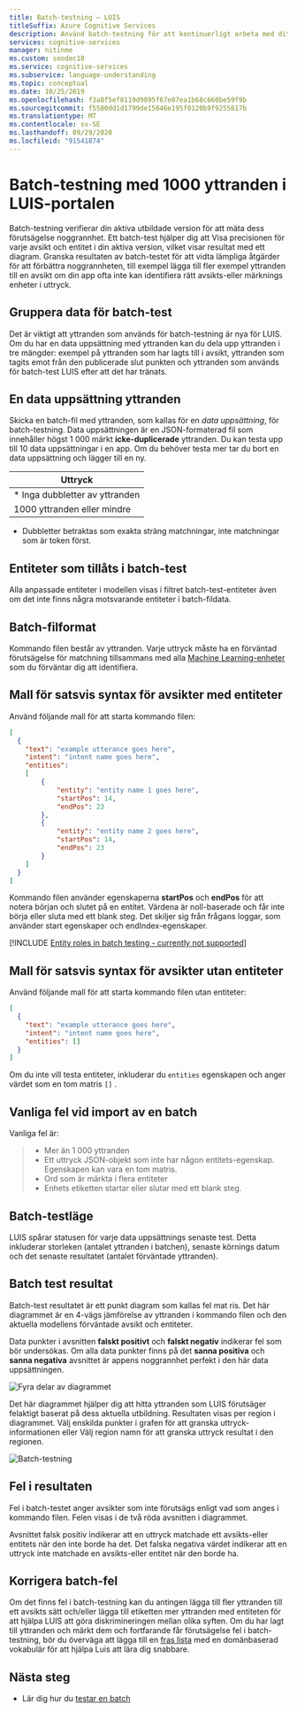 ```yaml
---
title: Batch-testning – LUIS
titleSuffix: Azure Cognitive Services
description: Använd batch-testning för att kontinuerligt arbeta med ditt program för att förfina det och förbättra dess språk förståelse.
services: cognitive-services
manager: nitinme
ms.custom: seodec18
ms.service: cognitive-services
ms.subservice: language-understanding
ms.topic: conceptual
ms.date: 10/25/2019
ms.openlocfilehash: f3a8f5ef8119d9895f67e07ea1b68c660be59f9b
ms.sourcegitcommit: f5580dd1d1799de15646e195f0120b9f9255617b
ms.translationtype: MT
ms.contentlocale: sv-SE
ms.lasthandoff: 09/29/2020
ms.locfileid: "91541874"
---
```

# <a name="batch-testing-with-1000-utterances-in-luis-portal"></a>Batch-testning med 1000 yttranden i LUIS-portalen

Batch-testning verifierar din aktiva utbildade version för att mäta dess förutsägelse noggrannhet. Ett batch-test hjälper dig att Visa precisionen för varje avsikt och entitet i din aktiva version, vilket visar resultat med ett diagram. Granska resultaten av batch-testet för att vidta lämpliga åtgärder för att förbättra noggrannheten, till exempel lägga till fler exempel yttranden till en avsikt om din app ofta inte kan identifiera rätt avsikts-eller märknings enheter i uttryck.

## <a name="group-data-for-batch-test"></a>Gruppera data för batch-test

Det är viktigt att yttranden som används för batch-testning är nya för LUIS. Om du har en data uppsättning med yttranden kan du dela upp yttranden i tre mängder: exempel på yttranden som har lagts till i avsikt, yttranden som tagits emot från den publicerade slut punkten och yttranden som används för batch-test LUIS efter att det har tränats.

## <a name="a-data-set-of-utterances"></a>En data uppsättning yttranden

Skicka en batch-fil med yttranden, som kallas för en *data uppsättning*, för batch-testning. Data uppsättningen är en JSON-formaterad fil som innehåller högst 1 000 märkt **icke-duplicerade** yttranden. Du kan testa upp till 10 data uppsättningar i en app. Om du behöver testa mer tar du bort en data uppsättning och lägger till en ny.

|**Uttryck**|
|--|
|* Inga dubbletter av yttranden|
|1000 yttranden eller mindre|

* Dubbletter betraktas som exakta sträng matchningar, inte matchningar som är token först.

## <a name="entities-allowed-in-batch-tests"></a>Entiteter som tillåts i batch-test

Alla anpassade entiteter i modellen visas i filtret batch-test-entiteter även om det inte finns några motsvarande entiteter i batch-fildata.

<a name="json-file-with-no-duplicates"></a>
<a name="example-batch-file"></a>

## <a name="batch-file-format"></a>Batch-filformat

Kommando filen består av yttranden. Varje uttryck måste ha en förväntad förutsägelse för matchning tillsammans med alla [Machine Learning-enheter](luis-concept-entity-types.md#types-of-entities) som du förväntar dig att identifiera.

## <a name="batch-syntax-template-for-intents-with-entities"></a>Mall för satsvis syntax för avsikter med entiteter

Använd följande mall för att starta kommando filen:

```JSON
[
  {
    "text": "example utterance goes here",
    "intent": "intent name goes here",
    "entities":
    [
        {
            "entity": "entity name 1 goes here",
            "startPos": 14,
            "endPos": 23
        },
        {
            "entity": "entity name 2 goes here",
            "startPos": 14,
            "endPos": 23
        }
    ]
  }
]
```

Kommando filen använder egenskaperna **startPos** och **endPos** för att notera början och slutet på en entitet. Värdena är noll-baserade och får inte börja eller sluta med ett blank steg. Det skiljer sig från frågans loggar, som använder start egenskaper och endIndex-egenskaper.

[!INCLUDE [Entity roles in batch testing - currently not supported](../../../includes/cognitive-services-luis-roles-not-supported-in-batch-testing.md)]

## <a name="batch-syntax-template-for-intents-without-entities"></a>Mall för satsvis syntax för avsikter utan entiteter

Använd följande mall för att starta kommando filen utan entiteter:

```JSON
[
  {
    "text": "example utterance goes here",
    "intent": "intent name goes here",
    "entities": []
  }
]
```

Om du inte vill testa entiteter, inkluderar du `entities` egenskapen och anger värdet som en tom matris `[]` .


## <a name="common-errors-importing-a-batch"></a>Vanliga fel vid import av en batch

Vanliga fel är:

> * Mer än 1 000 yttranden
> * Ett uttryck JSON-objekt som inte har någon entitets-egenskap. Egenskapen kan vara en tom matris.
> * Ord som är märkta i flera entiteter
> * Enhets etiketten startar eller slutar med ett blank steg.

## <a name="batch-test-state"></a>Batch-testläge

LUIS spårar statusen för varje data uppsättnings senaste test. Detta inkluderar storleken (antalet yttranden i batchen), senaste körnings datum och det senaste resultatet (antalet förväntade yttranden).

<a name="sections-of-the-results-chart"></a>

## <a name="batch-test-results"></a>Batch test resultat

Batch-test resultatet är ett punkt diagram som kallas fel mat ris. Det här diagrammet är en 4-vägs jämförelse av yttranden i kommando filen och den aktuella modellens förväntade avsikt och entiteter.

Data punkter i avsnitten **falskt positivt** och **falskt negativ** indikerar fel som bör undersökas. Om alla data punkter finns på det **sanna positiva** och **sanna negativa** avsnittet är appens noggrannhet perfekt i den här data uppsättningen.

![Fyra delar av diagrammet](./media/luis-concept-batch-test/chart-sections.png)

Det här diagrammet hjälper dig att hitta yttranden som LUIS förutsäger felaktigt baserat på dess aktuella utbildning. Resultaten visas per region i diagrammet. Välj enskilda punkter i grafen för att granska uttryck-informationen eller Välj region namn för att granska uttryck resultat i den regionen.

![Batch-testning](./media/luis-concept-batch-test/batch-testing.png)

## <a name="errors-in-the-results"></a>Fel i resultaten

Fel i batch-testet anger avsikter som inte förutsägs enligt vad som anges i kommando filen. Felen visas i de två röda avsnitten i diagrammet.

Avsnittet falsk positiv indikerar att en uttryck matchade ett avsikts-eller entitets när den inte borde ha det. Det falska negativa värdet indikerar att en uttryck inte matchade en avsikts-eller entitet när den borde ha.

## <a name="fixing-batch-errors"></a>Korrigera batch-fel

Om det finns fel i batch-testning kan du antingen lägga till fler yttranden till ett avsikts sätt och/eller lägga till etiketten mer yttranden med entiteten för att hjälpa LUIS att göra diskrimineringen mellan olika syften. Om du har lagt till yttranden och märkt dem och fortfarande får förutsägelse fel i batch-testning, bör du överväga att lägga till en [fras lista](luis-concept-feature.md) med en domänbaserad vokabulär för att hjälpa Luis att lära dig snabbare.

## <a name="next-steps"></a>Nästa steg

* Lär dig hur du [testar en batch](luis-how-to-batch-test.md)
